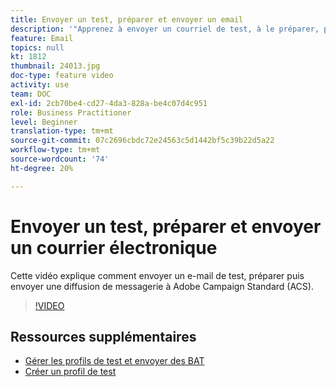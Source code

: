 ```yaml
---
title: Envoyer un test, préparer et envoyer un email
description: '"Apprenez à envoyer un courriel de test, à le préparer, puis à envoyer la diffusion électronique. "'
feature: Email  
topics: null
kt: 1812
thumbnail: 24013.jpg
doc-type: feature video
activity: use
team: DOC
exl-id: 2cb70be4-cd27-4da3-828a-be4c07d4c951
role: Business Practitioner
level: Beginner
translation-type: tm+mt
source-git-commit: 07c2696cbdc72e24563c5d1442bf5c39b22d5a22
workflow-type: tm+mt
source-wordcount: '74'
ht-degree: 20%

---
```


# Envoyer un test, préparer et envoyer un courrier électronique

Cette vidéo explique comment envoyer un e-mail de test, préparer puis envoyer une diffusion de messagerie à Adobe Campaign Standard (ACS).

>[!VIDEO](https://video.tv.adobe.com/v/24013/)

## Ressources supplémentaires

* [Gérer les profils de test et envoyer des BAT](https://docs.adobe.com/content/help/en/campaign-standard/using/testing-and-sending/preparing-and-testing-messages/managing-test-profiles-and-sending-proofs.html)
* [Créer un profil de test](/help/profiles-and-audiences/creating-a-profile.md)
